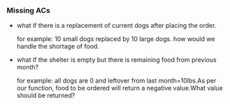 
### Missing ACs

- what if there is a replacement of current dogs after placing the order.

  for example: 10 small dogs replaced by 10 large dogs.
how would we handle the shortage of food.
- what if the shelter is empty but there is remaining food from previous month?

  for example: all dogs are 0 and leftover from last month=10lbs.As per our function, food to be ordered will return a negative value.What value should be returned?
